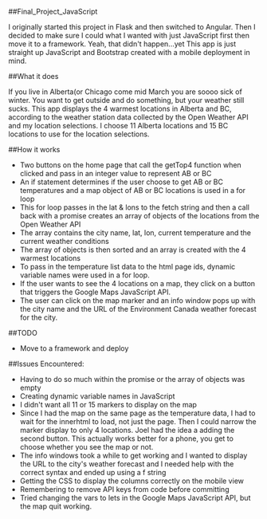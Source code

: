 ##Final_Project_JavaScript

I originally started this project in Flask and then switched to Angular.
Then I decided to make sure I could what I wanted with just JavaScript
first then move it to a framework.
Yeah, that didn't happen...yet
This app is just straight up JavaScript and Bootstrap created with a mobile deployment in mind.


##What it does

If you live in Alberta(or Chicago come mid March you are soooo sick of winter.
You want to get outside and do something, but your weather still sucks.
This app displays the 4 warmest locations in Alberta and BC, according 
to the weather station data collected by the Open Weather API and my location selections.
I choose 11 Alberta locations and 15 BC locations to use for the location selections.


##How it works

- Two buttons on the home page that call the getTop4 function when clicked and pass in an integer value
   to represent AB or BC
- An if statement determines if the user choose to get AB or BC temperatures and a map object of AB or BC 
  locations is used in a for loop
- This for loop passes in the lat & lons to the fetch string and then a
  call back with a promise creates an array of objects of the locations from the Open Weather API 
- The array contains the city name, lat, lon, current temperature and the current
  weather conditions
- The array of objects is then sorted and an array is created with the 4 warmest locations
- To pass in the temperature list data to the html page ids, dynamic variable names were used
  in a for loop. 
- If the user wants to see the 4 locations on a map, they click on a button that triggers
  the Google Maps JavaScript API. 
- The user can click on the map marker and an info window pops up with the city name and
   the URL of the Environment Canada weather forecast for the city. 


##TODO

- Move to a framework and deploy


##Issues Encountered:

- Having to do so much within the promise or the array of objects was empty
- Creating dynamic variable names in JavaScript
- I didn't want all 11 or 15 markers to display on the map
- Since I had the map on the same page as the temperature data, I had to wait for the
  innerhtml to load, not just the page. Then I could narrow the marker display to only 4 locations.
  Joel had the idea a adding the second button. This actually works better for a phone, you get to
  choose whether you see the map or not.
- The info windows took a while to get working and I wanted to display the URL to the city's
  weather forecast and I needed help with the correct syntax and ended up using a f string
- Getting the CSS to display the columns correctly on the mobile view
- Remembering to remove API keys from code before committing
- Tried changing the vars to lets in the Google Maps JavaScript API, but the map quit working.
